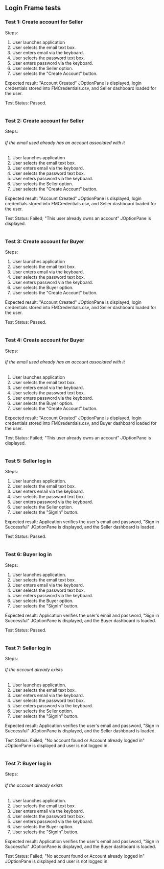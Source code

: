 <h2> Login Frame tests </h2>

<h3>Test 1: Create account for Seller</h3>
Steps:

<ol>
<li> User launches application
<li> User selects the email text box.
<li> User enters email via the keyboard.
<li> User selects the password text box.
<li> User enters password via the keyboard.
<li> User selects the Seller option.
<li> User selects the "Create Account" button.
</ol>

Expected result: "Account Created"
JOptionPane is displayed, login credentials
stored into FMCredentials.csv, and Seller
dashboard loaded for the user.

Test Status: Passed.
<br><br>

<h3>Test 2: Create account for Seller</h3>
Steps:

<h6>If the email used already has an account associated with it</h6>
<ol>
<li> User launches application
<li> User selects the email text box.
<li> User enters email via the keyboard.
<li> User selects the password text box.
<li> User enters password via the keyboard.
<li> User selects the Seller option.
<li> User selects the "Create Account" button.
</ol>

Expected result: "Account Created"
JOptionPane is displayed, login credentials
stored into FMCredentials.csv, and Seller
dashboard loaded for the user.

Test Status: Failed; "This user already owns an account" JOptionPane is displayed.
<br><br>

<h3>Test 3: Create account for Buyer</h3>
Steps:

<ol>
<li> User launches application
<li> User selects the email text box.
<li> User enters email via the keyboard.
<li> User selects the password text box.
<li> User enters password via the keyboard.
<li> User selects the Buyer option.
<li> User selects the "Create Account" button.
</ol>

Expected result: "Account Created"
JOptionPane is displayed, login credentials
stored into FMCredentials.csv, and Seller
dashboard loaded for the user.

Test Status: Passed.
<br><br>

<h3>Test 4: Create account for Buyer</h3>
Steps:
<h6>If the email used already has an account associated with it</h6>
<ol>
<li> User launches application
<li> User selects the email text box.
<li> User enters email via the keyboard.
<li> User selects the password text box.
<li> User enters password via the keyboard.
<li> User selects the Buyer option.
<li> User selects the "Create Account" button.
</ol>

Expected result: "Account Created"
JOptionPane is displayed, login credentials
stored into FMCredentials.csv, and Buyer
dashboard loaded for the user.

Test Status: Failed; "This user already owns an account" JOptionPane is displayed.
<br><br>

<h3>Test 5: Seller log in</h3>
Steps:

<ol>
<li> User launches application.
<li> User selects the email text box.
<li> User enters email via the keyboard.
<li> User selects the password text box.
<li> User enters password via the keyboard.
<li> User selects the Seller option.
<li> User selects the "SignIn" button.
</ol>

Expected result: Application verifies the
user's email and password, "Sign in
Successful" JOptionPane is displayed, and
the Seller dashboard is loaded.

Test Status: Passed.
<br><br>

<h3>Test 6: Buyer log in</h3>
Steps:

<ol>
<li> User launches application.
<li> User selects the email text box.
<li> User enters email via the keyboard.
<li> User selects the password text box.
<li> User enters password via the keyboard.
<li> User selects the Buyer option.
<li> User selects the "SignIn" button.
</ol>

Expected result: Application verifies the
user's email and password, "Sign in
Successful" JOptionPane is displayed, and
the Buyer dashboard is loaded.

Test Status: Passed.
<br><br>

<h3>Test 7: Seller log in</h3>
Steps:
<h6>If the account already exists</h6>
<ol>
<li> User launches application.
<li> User selects the email text box.
<li> User enters email via the keyboard.
<li> User selects the password text box.
<li> User enters password via the keyboard.
<li> User selects the Seller option.
<li> User selects the "SignIn" button.
</ol>

Expected result: Application verifies the
user's email and password, "Sign in
Successful" JOptionPane is displayed, and
the Seller dashboard is loaded.

Test Status: Failed; "No account found or Account already logged in" JOptionPane
is displayed and user is not logged in.
<br><br>

<h3>Test 7: Buyer log in</h3>
Steps:
<h6>If the account already exists</h6>
<ol>
<li> User launches application.
<li> User selects the email text box.
<li> User enters email via the keyboard.
<li> User selects the password text box.
<li> User enters password via the keyboard.
<li> User selects the Buyer option.
<li> User selects the "SignIn" button.
</ol>

Expected result: Application verifies the
user's email and password, "Sign in
Successful" JOptionPane is displayed, and
the Buyer dashboard is loaded.

Test Status: Failed; "No account found or Account already logged in" JOptionPane
is displayed and user is not logged in.
<br><br>